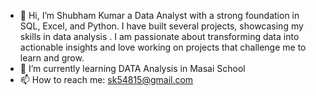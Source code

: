 - 👋 Hi, I’m Shubham Kumar a Data Analyst with a strong foundation in SQL, Excel, and Python. I have built several projects, showcasing my skills in data analysis . I am passionate about transforming data into actionable insights and love working on projects that challenge me to learn and grow.
- 🌱 I’m currently learning DATA Analysis in Masai School 
- 📫 How to reach me: sk54815@gmail.com

<!---
sk1995-dotcom/sk1995-dotcom is a ✨ special ✨ repository because its `README.md` (this file) appears on your GitHub profile.
You can click the Preview link to take a look at your changes.
--->

